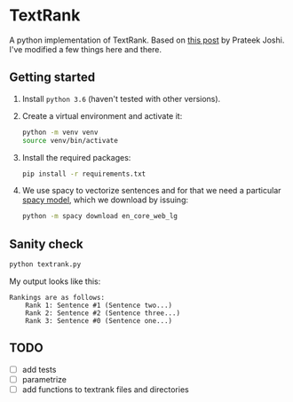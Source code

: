# TextRank

A python implementation of TextRank. Based on [this post](https://www.analyticsvidhya.com/blog/2018/11/introduction-text-summarization-textrank-python/) by Prateek Joshi. I've modified a few things here and there.

## Getting started

1. Install `python 3.6` (haven't tested with other versions).

2. Create a virtual environment and activate it:

    ```bash
    python -m venv venv
    source venv/bin/activate
    ```

3. Install the required packages:

    ```bash
    pip install -r requirements.txt
    ```

4. We use spacy to vectorize sentences and for that we need a particular [spacy model](https://spacy.io/usage/models), which we download by issuing:

    ```bash
    python -m spacy download en_core_web_lg
    ```

## Sanity check

```bash
python textrank.py
```

My output looks like this:

```
Rankings are as follows:
    Rank 1: Sentence #1 (Sentence two...)
    Rank 2: Sentence #2 (Sentence three...)
    Rank 3: Sentence #0 (Sentence one...)
```

## TODO
- [ ] add tests
- [ ] parametrize
- [ ] add functions to textrank files and directories
